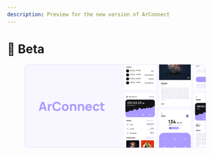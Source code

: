 ```yaml
---
description: Preview for the new version of ArConnect
---
```


# 🧬 Beta

<figure><img src="../.gitbook/assets/Docs-Beta.png" alt=""><figcaption></figcaption></figure>
